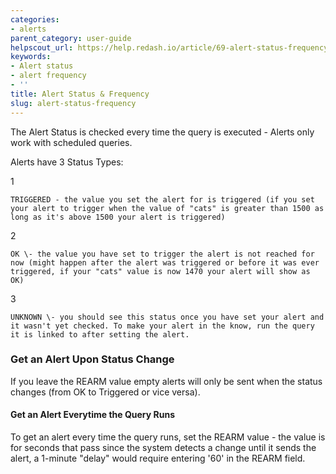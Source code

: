```yaml
---
categories:
- alerts
parent_category: user-guide
helpscout_url: https://help.redash.io/article/69-alert-status-frequency
keywords:
- Alert status
- alert frequency
- ''
title: Alert Status & Frequency
slug: alert-status-frequency
---
```

The Alert Status is checked every time the query is executed - Alerts only
work with scheduled queries.

Alerts have 3 Status Types:

1

    TRIGGERED - the value you set the alert for is triggered (if you set your alert to trigger when the value of "cats" is greater than 1500 as long as it's above 1500 your alert is triggered)
2

    OK \- the value you have set to trigger the alert is not reached for now (might happen after the alert was triggered or before it was ever triggered, if your "cats" value is now 1470 your alert will show as OK)
3

    UNKNOWN \- you should see this status once you have set your alert and it wasn't yet checked. To make your alert in the know, run the query it is linked to after setting the alert.

### Get an Alert Upon Status Change

If you leave the REARM value empty alerts will only be sent when the status
changes (from OK to Triggered or vice versa).

#### Get an Alert Everytime the Query Runs

To get an alert every time the query runs, set the REARM value - the value is
for seconds that pass since the system detects a change until it sends the
alert, a 1-minute "delay" would require entering '60' in the REARM field.

